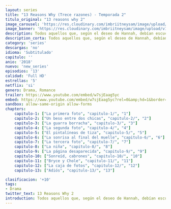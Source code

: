 ```yaml
---
layout: series
title: "13 Reasons Why (Trece razones) - Temporada 2"
titulo_original: "13 reasons why 2"
image_carousel: 'https://res.cloudinary.com/imbriitneysam/image/upload/v1546545021/reasons2-poster-min.jpg'
image_banner: 'https://res.cloudinary.com/imbriitneysam/image/upload/v1546545022/reason2-banner-min.jpg'
description: Todos aquellos que, según el deseo de Hannah, debían escuchar sus cintas, ya lo han hecho. Sin embargo, su relato, contado antes de llevar a cabo su suicidio, solo ha conseguido abrir heridas entre los implicados. Aún meses después de lo ocurrido, los personajes, Clay incluido, tendrán que enfrentarse a las consecuencias de las decisiones que tomaron y las acciones que llevaron a cabo en su momento. En mayor o menor grado, son conscientes de su implicación en el suicidio de Hannah y tendrán que lidiar con ello. Mientras, el instituto Liberty High se prepara para el juicio sobre el polémico caso después de que los padres de Hannah, Olivia y Andy Baker, hayan iniciado el proceso en busca de respuestas y justicia para su hija. Un proceso que se inicia justo en un momento en el que alguien está dispuesto a todo con tal de ocultar la verdad sobre la muerte de Hannah. Una serie de polaroids serán la clave para ayudar a Clay y sus compañeros a destapar un oscuro secreto y hacer lo posible por esconderlo.
description_corta: Todos aquellos que, según el deseo de Hannah, debían escuchar sus cintas, ya lo han hecho. Sin embargo, su relato, contado antes de llevar a cabo su suicidio, solo ha conseguido abrir heridas entre los implicados. Aún meses después de lo...
category: 'series'
descargas: 'no'
idioma: 'Subtitulado'
capitulo: ''
anio: '2018'
nuevo: 'new_series'
episodios: '13'
calidad: 'Full HD'
estrellas: '5'
netflix: 'si'
genero: Drama, Romance
trailer: https://www.youtube.com/embed/w7sjEaag5yc
embed: https://www.youtube.com/embed/w7sjEaag5yc?rel=0&amp;hd=1&border=0&wmode=opaque&enablejsapi=1&modestbranding=1&controls=1&showinfo=1
sandbox: allow-same-origin allow-forms 
chapters:
    capitulo-1: ["La primera foto", "capitulo-1/", "1"]
    capitulo-2: ["Un beso entre dos chicas", "capitulo-2/", "2"]
    capitulo-3: ["La guarra borracha", "capitulo-3/", "3"]
    capitulo-4: ["La segunda foto", "capitulo-4/", "4"]
    capitulo-5: ["El pintalíneas de tiza", "capitulo-5/", "5"]
    capitulo-6: ["La sonrisa al final del muelle", "capitulo-6/", "6"]
    capitulo-7: ["La tercera foto", "capitulo-7/", "7"]
    capitulo-8: ["La niña", "capitulo-8/", "8"]
    capitulo-9: ["La página desaparecida", "capitulo-9/", "9"]
    capitulo-10: ["Sonreíd, cabrones", "capitulo-10/", "10"]
    capitulo-11: ["Bryce y Chole", "capitulo-11/", "11"]
    capitulo-12: ["La caja de fotos", "capitulo-12/", "12"]
    capitulo-13: ["Adiós", "capitulo-13/", "13"]

clasificacion: '+10'
tags:
- Drama
twitter_text: 13 Reasons Why 2
introduction: Todos aquellos que, según el deseo de Hannah, debían escuchar sus cintas, ya lo han hecho. Sin embargo, su relato, contado antes de llevar a cabo su suicidio, solo ha conseguido abrir heridas entre los implicados. Aún meses después de lo
---
```












